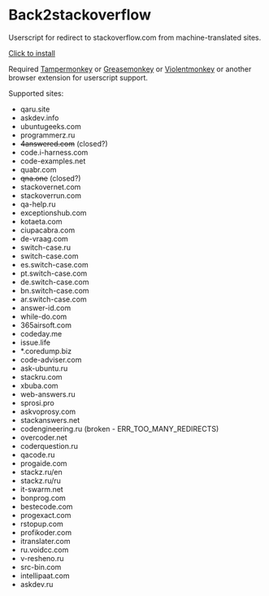 # Back2stackoverflow

Userscript for redirect to stackoverflow.com from machine-translated sites.

[Click to install](https://raw.githubusercontent.com/Taraflex/Back2stackoverflow/master/back2stackoverflow.user.js)

Required [Tampermonkey](https://tampermonkey.net/) or [Greasemonkey](https://www.greasespot.net/) or [Violentmonkey](https://violentmonkey.github.io/get-it/) or another browser extension for userscript support.

Supported sites:
- qaru.site
- askdev.info
- ubuntugeeks.com
- programmerz.ru
- ~~4answered.com~~ (closed?)
- code.i-harness.com
- code-examples.net
- quabr.com
- ~~qna.one~~ (closed?)
- stackovernet.com
- stackoverrun.com
- qa-help.ru
- exceptionshub.com
- kotaeta.com
- ciupacabra.com
- de-vraag.com
- switch-case.ru
- switch-case.com
- es.switch-case.com
- pt.switch-case.com
- de.switch-case.com
- bn.switch-case.com
- ar.switch-case.com
- answer-id.com
- while-do.com
- 365airsoft.com
- codeday.me
- issue.life
- *.coredump.biz
- code-adviser.com
- ask-ubuntu.ru
- stackru.com
- xbuba.com
- web-answers.ru
- sprosi.pro
- askvoprosy.com
- stackanswers.net
- codengineering.ru (broken - ERR_TOO_MANY_REDIRECTS)
- overcoder.net
- coderquestion.ru
- qacode.ru
- progaide.com
- stackz.ru/en
- stackz.ru/ru
- it-swarm.net
- bonprog.com
- bestecode.com
- progexact.com
- rstopup.com
- profikoder.com
- itranslater.com
- ru.voidcc.com
- v-resheno.ru
- src-bin.com
- intellipaat.com
- askdev.ru